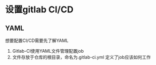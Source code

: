 # 设置gitlab CI/CD

## YAML
想要配置CI/CD需要先了解YAML  



<!-- ## yml
gitlab yaml
github yaml -->

1. Gitlab-CI使用YAML文件管理配置job
2. 文件存放于仓库的根目录，命名为.gitlab-ci.yml 定义了job应该如何工作


